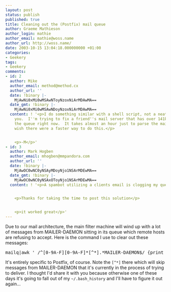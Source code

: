 ```yaml
---
layout: post
status: publish
published: true
title: Cleaning out the (Postfix) mail queue
author: Graeme Mathieson
author_login: mathie
author_email: mathie@woss.name
author_url: http://woss.name/
date: 2003-10-15 13:04:18.000000000 +01:00
categories:
- Geekery
tags:
- Geekery
comments:
- id: 2
  author: Mike
  author_email: method@method.cx
  author_url: ''
  date: !binary |-
    MjAwNi0xMi0wMSAwNToyNzoxNiArMDAwMA==
  date_gmt: !binary |-
    MjAwNi0xMi0wMSAwNDoyNzoxNiArMDAwMA==
  content: ! '<p>I do something similar with a shell script, not a neat 1 liner like
    you.  I''m trying to fix a friend''s mail server that has over 141k messages in
    the queue right now.  It takes almost an hour just to parse the mailq output.  I
    wish there were a faster way to do this.</p>


    <p>-M</p>'
- id: 3
  author: Mark Hogben
  author_email: mhogben@mmpandora.com
  author_url: ''
  date: !binary |-
    MjAwOC0wNC0yNSAyMDoyNjo1NSArMDEwMA==
  date_gmt: !binary |-
    MjAwOC0wNC0yNSAxOToyNjo1NSArMDEwMA==
  content: ! '<p>A spambot utilizing a clients email is clogging my ques.</p>


    <p>Thanks for taking the time to post this solution</p>


    <p>it worked great</p>'
---
```

<p>Due to our mail architecture, the main filter machine will wind up with a lot of messages from MAILER-DAEMON sitting in its queue which remote hosts are refusing to accept.  Here is the command I use to clear out these messages:</p>

<pre>mailq|awk ' /^[0-9A-F][0-9A-F]*[^*].*MAILER-DAEMON$/ {print $1}'|sudo xargs -rn1 postsuper -d</pre>

<p>It's entirely specific to Postfix, of course.  Note the <code>[^*]</code> there which will skip messages from MAILER-DAEMON that it's currently in the process of trying to deliver.  I thought I'd share it with you because otherwise one of these days it's going to fall out of my <code>~/.bash_history</code> and I'll have to figure it out again...</p>
